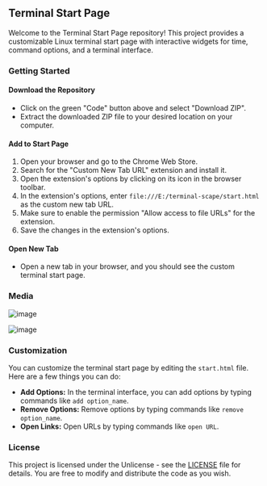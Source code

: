 ## Terminal Start Page

Welcome to the Terminal Start Page repository! This project provides a customizable Linux terminal start page with interactive widgets for time, command options, and a terminal interface.

### **Getting Started**

#### Download the Repository
- Click on the green "Code" button above and select "Download ZIP".
- Extract the downloaded ZIP file to your desired location on your computer.

#### Add to Start Page
1. Open your browser and go to the Chrome Web Store.
2. Search for the "Custom New Tab URL" extension and install it.
3. Open the extension's options by clicking on its icon in the browser toolbar.
4. In the extension's options, enter `file:///E:/terminal-scape/start.html` as the custom new tab URL.
5. Make sure to enable the permission "Allow access to file URLs" for the extension.
6. Save the changes in the extension's options.

#### Open New Tab
- Open a new tab in your browser, and you should see the custom terminal start page.

### Media
![image](https://github.com/ForgeSpace/terminal-scape/assets/156608888/404e9fd5-8824-44ef-9593-424b582381ca)

![image](https://github.com/ForgeSpace/terminal-scape/assets/156608888/03f521a1-0fe4-450e-90d8-a6012db50cfb)

### **Customization**

You can customize the terminal start page by editing the `start.html` file. Here are a few things you can do:

- **Add Options:** In the terminal interface, you can add options by typing commands like `add option_name`.
- **Remove Options:** Remove options by typing commands like `remove option_name`.
- **Open Links:** Open URLs by typing commands like `open URL`.

### **License**

This project is licensed under the Unlicense - see the [LICENSE](LICENSE) file for details. You are free to modify and distribute the code as you wish.
